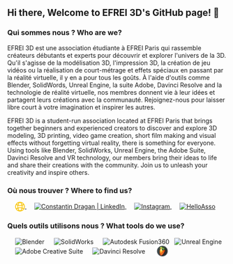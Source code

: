<h2> Hi there, Welcome to EFREI 3D's GitHub page! 👋 </h2>

<h3> Qui sommes nous ? Who are we? </h3>

EFREI 3D est une association étudiante à EFREI Paris qui rassemble créateurs débutants et experts pour découvrir et explorer l'univers de la 3D. Qu'il s'agisse de la modélisation 3D, l'impression 3D, la création de jeu vidéos ou la réalisation de court-métrage et effets spéciaux en passant par la réalité virtuelle, il y en a pour tous les goûts. À l'aide d'outils comme Blender, SolidWords, Unreal Engine, la suite Adobe, Davinci Resolve and la technologie de réalité virtuelle, nos membres donnent vie à leur idées et partagent leurs créations avec la communauté.
Rejoignez-nous pour laisser libre court à votre imagination et inspirer les autres.

EFREI 3D is a student-run association located at EFREI Paris that brings together beginners and experienced creators to discover and explore 3D modeling, 3D printing, video game creation, short film making and visual effects without forgetting virtual reality, there is something for everyone. Using tools like Blender, SolidWorks, Unreal Engine, the Adobe Suite, Davinci Resolve and VR technology, our members bring their ideas to life and share their creations with the community. Join us to unleash your creativity and inspire others.

<h3>Où nous trouver ? Where to find us?</h3>
<p>
    &emsp;
    <a href="https://www.efrei3d.fr/" target="_blank">
        <img align="center" alt="Website" width="22px" src="https://raw.githubusercontent.com/Ollianels/myicons/main/yellow-globe-icon.png" />
    </a>
    &emsp;
    <a href="https://www.linkedin.com/company/efrei-3d/" target="_blank">
        <img align="center" alt="Constantin Dragan | LinkedIn" width="25px" src="https://github.com/EFREI-3D/.github/assets/93822773/4a5dc82c-ac26-447b-869b-3f88f2146112" />
    </a>
    &emsp;
    <a href="https://www.instagram.com/efrei3d/" target="_blank">
        <img align="center" alt="Instagram" width="26px" src="https://upload.wikimedia.org/wikipedia/commons/thumb/a/a5/Instagram_icon.png/2048px-Instagram_icon.png" />
    </a>
     &emsp;
    <a href="https://www.helloasso.com/associations/efrei-3d/" target="_blank">
        <img align="center" alt="HelloAsso" width="36px" src="https://asso.compta.com/wp-content/uploads/2019/10/Logo-vertical-bleu.png " />
    </a>
</p>


<h3>Quels outils utilisons nous ? What tools do we use?</h3>
<p>
    &emsp;
    <img align="center" alt="Blender" width="26px" src="https://upload.wikimedia.org/wikipedia/commons/thumb/0/0c/Blender_logo_no_text.svg/2503px-Blender_logo_no_text.svg.png" />
    &emsp;
    <img align="center" alt="SolidWorks" width="32px" src="https://play-lh.googleusercontent.com/xFXqt-xHyKht3CGi-kVR6szgoBxgQNr03XYG7rHyYFMVXGlrQrW99E84tOfFbSRrRQ" />
    &emsp;
    <img align="center" alt="Autodesk Fusion360" width="35px" src="https://cdn.icon-icons.com/icons2/3053/PNG/512/autodesk_fusion_macos_bigsur_icon_190367.png" />
    &nbsp;
    <img align="center" alt="Unreal Engine" width="46px" src="https://cdn2.unrealengine.com/ue-logo-stacked-unreal-engine-w-677x545-fac11de0943f.png" />
    &emsp;
    <img align="center" alt="Adobe Creative Suite" width="26px" src="https://upload.wikimedia.org/wikipedia/commons/thumb/4/4c/Adobe_Creative_Cloud_rainbow_icon.svg/1200px-Adobe_Creative_Cloud_rainbow_icon.svg.png" />
    &emsp;
    <img align="center" alt="Davinci Resolve" width="35px" src="https://upload.wikimedia.org/wikipedia/commons/4/4d/DaVinci_Resolve_Studio.png" />
    &emsp;
    <img align="center" alt="FL Studio" width="35px" src="https://raw.githubusercontent.com/EFREI-3D/.github/main/profile/docs/fl-studio.png" />
</p>
<br>
<br>
